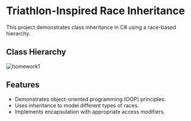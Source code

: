 # Triathlon-Inspired Race Inheritance  

This project demonstrates class inheritance in C# using a race-based hierarchy.  

## Class Hierarchy  
![homework1](https://github.com/user-attachments/assets/525fa233-d107-4d46-b36e-b2d3e3c8b9c3)

## Features  
- Demonstrates object-oriented programming (OOP) principles.  
- Uses inheritance to model different types of races.  
- Implements encapsulation with appropriate access modifiers.
